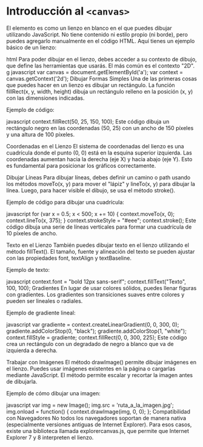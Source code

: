 # Introducción al `<canvas>` #
El elemento <canvas> es como un lienzo en blanco en el que puedes dibujar utilizando JavaScript. No tiene contenido ni estilo propio (ni borde), pero puedes agregarlo manualmente en el código HTML. Aquí tienes un ejemplo básico de un lienzo:

html
<canvas width="300" height="225"></canvas>
Para poder dibujar en el lienzo, debes acceder a su contexto de dibujo, que define las herramientas que usarás. El más común es el contexto "2D".
g
javascript
var canvas = document.getElementById('a');
var context = canvas.getContext('2d');
Dibujar Formas Simples
Una de las primeras cosas que puedes hacer en un lienzo es dibujar un rectángulo. La función fillRect(x, y, width, height) dibuja un rectángulo relleno en la posición (x, y) con las dimensiones indicadas.

Ejemplo de código:

javascript
context.fillRect(50, 25, 150, 100);
Este código dibuja un rectángulo negro en las coordenadas (50, 25) con un ancho de 150 píxeles y una altura de 100 píxeles.

Coordenadas en el Lienzo
El sistema de coordenadas del lienzo es una cuadrícula donde el punto (0, 0) está en la esquina superior izquierda. Las coordenadas aumentan hacia la derecha (eje X) y hacia abajo (eje Y). Esto es fundamental para posicionar los gráficos correctamente.

Dibujar Líneas
Para dibujar líneas, debes definir un camino o path usando los métodos moveTo(x, y) para mover el "lápiz" y lineTo(x, y) para dibujar la línea. Luego, para hacer visible el dibujo, se usa el método stroke().

Ejemplo de código para dibujar una cuadrícula:

javascript
for (var x = 0.5; x < 500; x += 10) {
  context.moveTo(x, 0);
  context.lineTo(x, 375);
}
context.strokeStyle = "#eee";
context.stroke();
Este código dibuja una serie de líneas verticales para formar una cuadrícula de 10 píxeles de ancho.

Texto en el Lienzo
También puedes dibujar texto en el lienzo utilizando el método fillText(). El tamaño, fuente y alineación del texto se pueden ajustar con las propiedades font, textAlign y textBaseline.

Ejemplo de texto:

javascript
context.font = "bold 12px sans-serif";
context.fillText("Texto", 100, 100);
Gradientes
En lugar de usar colores sólidos, puedes llenar figuras con gradientes. Los gradientes son transiciones suaves entre colores y pueden ser lineales o radiales.

Ejemplo de gradiente lineal:

javascript
var gradiente = context.createLinearGradient(0, 0, 300, 0);
gradiente.addColorStop(0, "black");
gradiente.addColorStop(1, "white");
context.fillStyle = gradiente;
context.fillRect(0, 0, 300, 225);
Este código crea un rectángulo con un degradado de negro a blanco que va de izquierda a derecha.

Trabajar con Imágenes
El método drawImage() permite dibujar imágenes en el lienzo. Puedes usar imágenes existentes en la página o cargarlas mediante JavaScript. El método permite escalar y recortar la imagen antes de dibujarla.

Ejemplo de cómo dibujar una imagen:

javascript
var img = new Image();
img.src = 'ruta_a_la_imagen.jpg';
img.onload = function() {
  context.drawImage(img, 0, 0);
};
Compatibilidad con Navegadores
No todos los navegadores soportan <canvas> de manera nativa (especialmente versiones antiguas de Internet Explorer). Para esos casos, existe una biblioteca llamada explorercanvas.js, que permite que Internet Explorer 7 y 8 interpreten el lienzo.
